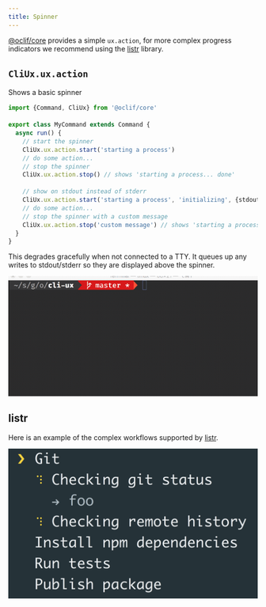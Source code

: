 ```yaml
---
title: Spinner
---
```


[@oclif/core](https://github.com/oclif/core) provides a simple `ux.action`, for more complex progress indicators we recommend using the [listr](https://www.npmjs.com/package/listr) library.

## `CliUx.ux.action`

Shows a basic spinner

```typescript
import {Command, CliUx} from '@oclif/core'

export class MyCommand extends Command {
  async run() {
    // start the spinner
    CliUx.ux.action.start('starting a process')
    // do some action...
    // stop the spinner
    CliUx.ux.action.stop() // shows 'starting a process... done'

    // show on stdout instead of stderr
    CliUx.ux.action.start('starting a process', 'initializing', {stdout: true})
    // do some action...
    // stop the spinner with a custom message
    CliUx.ux.action.stop('custom message') // shows 'starting a process... custom message'
  }
}
```

This degrades gracefully when not connected to a TTY. It queues up any writes to stdout/stderr so they are displayed above the spinner.

![action demo](/img/action.gif)

## listr

Here is an example of the complex workflows supported by [listr](https://www.npmjs.com/package/listr).

![listr demo](/img/listr.gif)
